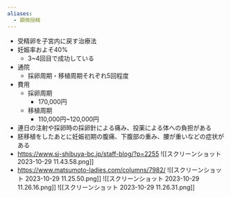 ```yaml
---
aliases:
  - 顕微授精
---
```

- 受精卵を子宮内に戻す治療法
- 妊娠率およそ40%
	- 3~4回目で成功している
- 通院
	- 採卵周期・移植周期それぞれ5回程度
- 費用
	- 採卵周期
		- 170,000円
	- 移植周期
		- 110,000円~120,000円
- 連日の注射や採卵時の採卵針による痛み、投薬による体への負担がある
- 胚移植をしたあとに妊娠初期の腹痛、下腹部の重み、腰が重いなどの症状がある
- https://www.sj-shibuya-bc.jp/staff-blog/?p=2255 ![[スクリーンショット 2023-10-29 11.43.58.png]]
- https://www.matsumoto-ladies.com/columns/7982/ ![[スクリーンショット 2023-10-29 11.25.50.png]] ![[スクリーンショット 2023-10-29 11.26.16.png]] ![[スクリーンショット 2023-10-29 11.26.31.png]]